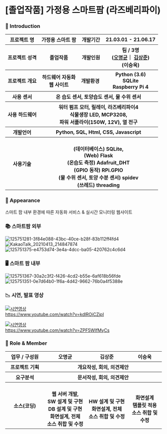 # [졸업작품] 가정용 스마트팜 (라즈베리파이)



### 👋 Introduction

<table>
    <tr>
        <th>프로젝트 명 </th>
        <th>가정용 스마트 팜</th>
        <th>개발기간</th>
        <th>21.03.01 - 21.06.17</th>
    </tr>
    <tr>
        <th>프로젝트 성격</th>
        <th>졸업작품</th>
        <th>개발인원</th>
        <th>팀 / 3명<br>
          (<a href="https://github.com/ropering">오명균</a>｜
          <a href="https://github.com/SangjunDev">김상준</a>) <br>
          (<a>이승욱</a>)
      </th>
    </tr>
      <tr>
        <th>프로젝트 개요</th>
        <th>하드웨어 자동화 <br> 웹 사이트 </th>
        <th>개발환경&nbsp;</th>
        <th>Python (3.6)  <br> SQLite <br> Raspberry Pi 4 </th>
    </tr>
    <tr>
        <th>사용 센서</th>
        <th colspan="3">온 습도 센서, 토양습도 센서, 물 수위 센서 </th>
    </tr>
    <tr>
        <th>사용 하드웨어</th>
        <th colspan="3">워터 펌프 모터, 릴레이, 라즈베리파이4 <br> 
            식물생장 LED, MCP3208,<br>   
            파워 서플라이(150W, 12V), 열 전구
        </th>
    </tr>    
    <tr>
        <th>개발언어</th>
        <th colspan="3">Python, SQL, Html, CSS, Javascript</th>
    </tr>
    <tr>
        <th>사용기술</th>
        <th colspan="3">
            <br> (데이터베이스) SQLite,  
            <br> (Web) Flask
            <br> (온습도 측정) Adafruit_DHT
            <br> (GPIO 동작) RPi.GPIO
            <br> (물 수위 센서, 토양 수분 센서) spidev
            <br> (쓰레드) threading
        </th>
    </tr>
</table>

### 📼 Appearance
스마트 팜 내부 환경에 따른 자동화 서비스 & 실시간 모니터링 웹사이트


### 📚 스마트팜 외부
![125751281-3f84e088-43bc-40ce-b28f-83b112ff4fd4](https://user-images.githubusercontent.com/50795314/127452711-22e0d0b9-6c63-41cb-abf6-ce24604982ce.jpg)
![KakaoTalk_20210413_214847874](https://user-images.githubusercontent.com/50795314/127452720-0405f1f9-b5c0-438a-a73f-4084afdac57f.jpg)
![125751375-e4753d74-3e4a-4dcc-ba05-420762c4c6d4](https://user-images.githubusercontent.com/50795314/127452729-1c14e394-d475-42da-b3be-a57a7ecfcf9d.jpg)


### 🖥️ 스마트 팜 내부
![125751367-30a2c3f2-f426-4cd2-b55e-6af618b56fde](https://user-images.githubusercontent.com/50795314/127452749-58e9f0cb-4a28-4a28-9b35-7deb6e5ee9a0.jpg)
![125751351-0e7d64b0-1f6a-4d42-9662-76b0a4f5388e](https://user-images.githubusercontent.com/50795314/127453388-08f431b9-4076-4630-9471-2501ac1fd5c9.jpg)


### 📉 시연, 발표 영상
[![시연영상](http://img.youtube.com/vi/kdlROiCZjpI/0.jpg)](https://youtu.be/kdlROiCZjpI?t=0s) 
<br> https://www.youtube.com/watch?v=kdlROiCZjpI

[![시연영상](http://img.youtube.com/vi/ZPF5WIfMyCs/0.jpg)](https://youtu.be/ZPF5WIfMyCs?t=0s) 
<br> https://www.youtube.com/watch?v=ZPF5WIfMyCs

### 📑 Role & Member
<table>
    <tr>
        <th width="16%">업무 / 구성원</th>
        <th width="17%">오명균</th>
        <th width="17%">김상준</th>        
        <th width="14%">이승욱</th>        
    </tr>
    <tr>
        <th>프로젝트 기획</th>
        <th colspan="3"> <center>개요작성, 회의, 의견제안 </center> </th>
    </tr>
    <tr>
        <th>요구분석</th>
        <th colspan="3"> <center> 문서작성, 회의, 의견제안 </center> </th>
    </tr>
        <th>소스(코딩)</th>
        <th>
            <br>웹 서버 개발, 
            <br>SW 설계 및 구현
            <br>DB 설계 및 구현
            <br>화면설계, 전체
            <br>소스 취합 및 수정
        </th>
        <th>
            <br>HW 설계 및 구현
            <br>화면설계, 전체
            <br>소스 취합 및 수정
        </th>
        <th>
            <br>화면설계 <br>템플릿 적용
            <br>소스 취합 및 수정
        </th>
    </tr>
</table>



